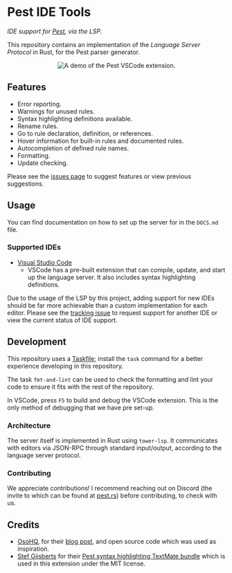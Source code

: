 # Pest IDE Tools

_IDE support for [Pest](https://pest.rs), via the LSP._

This repository contains an implementation of the _Language Server Protocol_ in
Rust, for the Pest parser generator.

<p align="center">
  <img src="demo.gif" alt="A demo of the Pest VSCode extension." />
</p>

## Features

- Error reporting.
- Warnings for unused rules.
- Syntax highlighting definitions available.
- Rename rules.
- Go to rule declaration, definition, or references.
- Hover information for built-in rules and documented rules.
- Autocompletion of defined rule names.
- Formatting.
- Update checking.

Please see the
[issues page](https://github.com/pest-parser/pest-ide-tools/issues) to suggest
features or view previous suggestions.

## Usage

You can find documentation on how to set up the server for in the `DOCS.md`
file.

### Supported IDEs

- [Visual Studio Code](https://marketplace.visualstudio.com/items?itemName=pest.pest-ide-tools)
  - VSCode has a pre-built extension that can compile, update, and start up the
    language server. It also includes syntax highlighting definitions.

Due to the usage of the LSP by this project, adding support for new IDEs should
be far more achievable than a custom implementation for each editor. Please see
the [tracking issue](https://github.com/pest-parser/pest-ide-tools/issues/10) to
request support for another IDE or view the current status of IDE support.

## Development

This repository uses a [Taskfile](https://taskfile.dev); install the `task`
command for a better experience developing in this repository.

The task `fmt-and-lint` can be used to check the formatting and lint your code
to ensure it fits with the rest of the repository.

In VSCode, press `F5` to build and debug the VSCode extension. This is the only
method of debugging that we have pre set-up.

### Architecture

The server itself is implemented in Rust using `tower-lsp`. It communicates with
editors via JSON-RPC through standard input/output, according to the language
server protocol.

### Contributing

We appreciate contributions! I recommend reaching out on Discord (the invite to
which can be found at [pest.rs](https://pest.rs)) before contributing, to check
with us.

## Credits

- [OsoHQ](https://github.com/osohq), for their
  [blog post](https://www.osohq.com/post/building-vs-code-extension-with-rust-wasm-typescript),
  and open source code which was used as inspiration.
- [Stef Gijsberts](https://github.com/Stef-Gijsberts) for their
  [Pest syntax highlighting TextMate bundle](https://github.com/Stef-Gijsberts/pest-Syntax-Highlighting-for-vscode)
  which is used in this extension under the MIT license.
